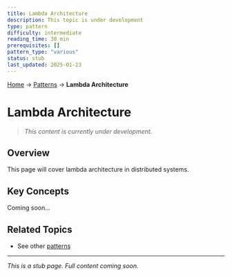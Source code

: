 ```yaml
---
title: Lambda Architecture
description: This topic is under development
type: pattern
difficulty: intermediate
reading_time: 30 min
prerequisites: []
pattern_type: "various"
status: stub
last_updated: 2025-01-23
---
```


<!-- Navigation -->
[Home](../index.md) → [Patterns](index.md) → **Lambda Architecture**

# Lambda Architecture

> *This content is currently under development.*

## Overview

This page will cover lambda architecture in distributed systems.

## Key Concepts

Coming soon...

## Related Topics

- See other [patterns](index.md)

---

*This is a stub page. Full content coming soon.*
